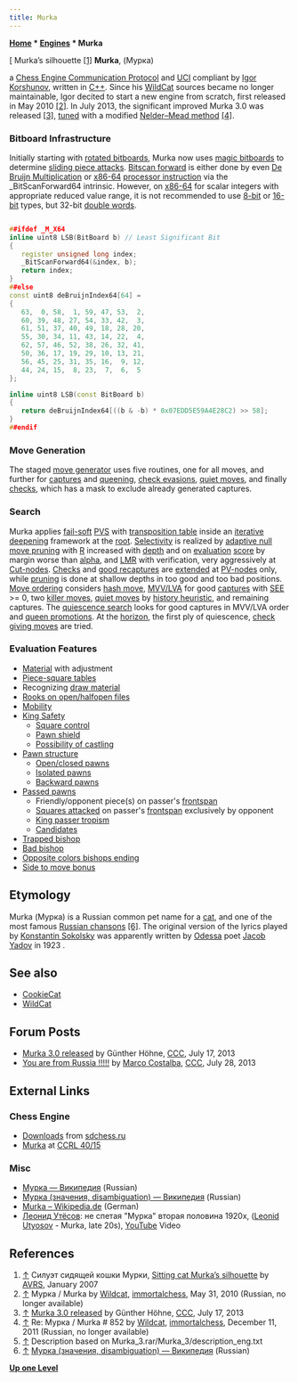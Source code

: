 ```yaml
---
title: Murka
---
```

**[Home](Home "Home") \* [Engines](Engines "Engines") \* Murka**



[ Murka’s silhouette <a id="cite-note-1" href="#cite-ref-1">[1]</a>
**Murka**, (Мурка)  

a [Chess Engine Communication Protocol](Chess_Engine_Communication_Protocol "Chess Engine Communication Protocol") and [UCI](UCI "UCI") compliant by [Igor Korshunov](Igor_Korshunov "Igor Korshunov"), written in [C++](Cpp "Cpp"). 
Since his [WildCat](WildCat "WildCat") sources became no longer maintainable, Igor decited to start a new engine from scratch, first released in May 2010 <a id="cite-note-2" href="#cite-ref-2">[2]</a>. 
In July 2013, the significant improved Murka 3.0 was released <a id="cite-note-3" href="#cite-ref-3">[3]</a>, [tuned](Automated_Tuning "Automated Tuning") with a modified [Nelder–Mead method](https://en.wikipedia.org/wiki/Nelder%E2%80%93Mead_method) <a id="cite-note-4" href="#cite-ref-4">[4]</a>. 



### Bitboard Infrastructure


Initially starting with [rotated bitboards](Rotated_Bitboards "Rotated Bitboards"), Murka now uses [magic bitboards](Magic_Bitboards "Magic Bitboards") to determine [sliding piece attacks](Sliding_Piece_Attacks "Sliding Piece Attacks"). [Bitscan forward](BitScan#Bitscanforward "BitScan") is either done by even [De Bruijn Multiplication](BitScan#DeBruijnMultiplation "BitScan") or [x86-64](X86-64 "X86-64") [processor instruction](BitScan#bsfbsr "BitScan") via the \_BitScanForward64 intrinsic. 
However, on [x86-64](X86-64 "X86-64") for scalar integers with appropriate reduced value range, it is not recommended to use [8-bit](Byte "Byte") or [16-bit](Word "Word") types, but 32-bit [double words](Double_Word "Double Word").




```C++

##ifdef _M_X64
inline uint8 LSB(BitBoard b) // Least Significant Bit
{
   register unsigned long index;
   _BitScanForward64(&index, b);
   return index;
}
##else
const uint8 deBruijnIndex64[64] =
{
   63,  0, 58,  1, 59, 47, 53,  2,
   60, 39, 48, 27, 54, 33, 42,  3,
   61, 51, 37, 40, 49, 18, 28, 20,
   55, 30, 34, 11, 43, 14, 22,  4,
   62, 57, 46, 52, 38, 26, 32, 41,
   50, 36, 17, 19, 29, 10, 13, 21,
   56, 45, 25, 31, 35, 16,  9, 12,
   44, 24, 15,  8, 23,  7,  6,  5
};

inline uint8 LSB(const BitBoard b)
{
   return deBruijnIndex64[((b & -b) * 0x07EDD5E59A4E28C2) >> 58];
}
##endif

```

### Move Generation


The staged [move generator](Move_Generation "Move Generation") uses five routines, one for all moves, and further for [captures](Captures "Captures") and [queening](Promotions "Promotions"), [check evasions](Check#CheckEvasion "Check"), [quiet moves](Quiet_Moves "Quiet Moves"), and finally [checks](Quiescence_Search#Checks "Quiescence Search"), which has a mask to exclude already generated captures.



### Search


Murka applies [fail-soft](Fail-Soft "Fail-Soft") [PVS](Principal_Variation_Search "Principal Variation Search") with [transposition table](Transposition_Table "Transposition Table") inside an [iterative deepening](Iterative_Deepening "Iterative Deepening") framework at the [root](Root "Root"). [Selectivity](Selectivity "Selectivity") is realized by [adaptive null move pruning](Null_Move_Pruning#AdaptiveNullMovePruning "Null Move Pruning") with [R](Depth_Reduction_R "Depth Reduction R") increased with [depth](Depth "Depth") and on [evaluation](Evaluation "Evaluation") [score](Score "Score") by margin worse than [alpha](Alpha "Alpha"), and [LMR](Late_Move_Reductions "Late Move Reductions") with verification, very aggressively at [Cut-nodes](Node_Types#cut-nodes "Node Types"). [Checks](Check_Extensions "Check Extensions") and [good recaptures](Recapture_Extensions "Recapture Extensions") are [extended](Extensions "Extensions") at [PV-nodes](Node_Types#pv-node "Node Types") only, while [pruning](Pruning "Pruning") is done at shallow depths in too good and too bad positions. [Move ordering](Move_Ordering "Move Ordering") considers [hash move](Hash_Move "Hash Move"), [MVV/LVA](MVV-LVA "MVV-LVA") for good [captures](Captures "Captures") with [SEE](Static_Exchange_Evaluation "Static Exchange Evaluation") >= 0, two [killer moves](Killer_Move "Killer Move"), [quiet moves](Quiet_Moves "Quiet Moves") by [history heuristic](History_Heuristic "History Heuristic"), and remaining captures. 
The [quiescence search](Quiescence_Search "Quiescence Search") looks for good captures in MVV/LVA order and [queen promotions](Promotions "Promotions"). At the [horizon](Horizon_Node "Horizon Node"), the first ply of quiescence, [check giving moves](Quiescence_Search#Checks "Quiescence Search") are tried.



### Evaluation Features


* [Material](Material "Material") with adjustment
* [Piece-square tables](Piece-Square_Tables "Piece-Square Tables")
* Recognizing [draw material](Draw_Evaluation "Draw Evaluation")
* [Rooks on open/halfopen files](Rook_on_Open_File "Rook on Open File")
* [Mobility](Mobility "Mobility")
* [King Safety](King_Safety "King Safety")
	+ [Square control](King_Safety#SquareControl "King Safety")
	+ [Pawn shield](King_Safety#PawnShield "King Safety")
	+ [Possibility of castling](Castling_Rights "Castling Rights")
* [Pawn structure](Pawn_Structure "Pawn Structure")
	+ [Open/closed pawns](Open_Pawns_(Bitboards) "Open Pawns (Bitboards)")
	+ [Isolated pawns](Isolated_Pawns_(Bitboards) "Isolated Pawns (Bitboards)")
	+ [Backward pawns](Backward_Pawns_(Bitboards) "Backward Pawns (Bitboards)")
* [Passed pawns](Passed_Pawns_(Bitboards) "Passed Pawns (Bitboards)")
	+ Friendly/opponent piece(s) on passer's [frontspan](Pawn_Spans "Pawn Spans")
	+ [Squares attacked](Square_Control "Square Control") on passer's [frontspan](Pawn_Spans "Pawn Spans") exclusively by opponent
	+ [King passer tropism](King_Pawn_Tropism "King Pawn Tropism")
	+ [Candidates](Candidates_(Bitboards) "Candidates (Bitboards)")
* [Trapped bishop](Trapped_Pieces "Trapped Pieces")
* [Bad bishop](Bad_Bishop "Bad Bishop")
* [Opposite colors bishops ending](Bishops_of_Opposite_Colors "Bishops of Opposite Colors")
* [Side to move bonus](Tempo "Tempo")


## Etymology


Murka (Мурка) is a Russian common pet name for a [cat](https://en.wikipedia.org/wiki/Cat), 
and one of the most famous [Russian chansons](https://en.wikipedia.org/wiki/Russian_chanson) <a id="cite-note-6" href="#cite-ref-6">[6]</a>. 
The original version of the lyrics played by [Konstantin Sokolsky](https://en.wikipedia.org/wiki/Konstantin_Sokolsky) was apparently written by [Odessa](https://en.wikipedia.org/wiki/Odessa) poet [Jacob Yadov](http://ru.wikipedia.org/wiki/%D0%AF%D0%B4%D0%BE%D0%B2,_%D0%AF%D0%BA%D0%BE%D0%B2_%D0%9F%D0%B5%D1%82%D1%80%D0%BE%D0%B2%D0%B8%D1%87) in 1923 .



## See also


* [CookieCat](CookieCat "CookieCat")
* [WildCat](WildCat "WildCat")


## Forum Posts


* [Murka 3.0 released](http://www.talkchess.com/forum/viewtopic.php?t=48673) by Günther Höhne, [CCC](CCC "CCC"), July 17, 2013
* [You are from Russia !!!!!](http://www.talkchess.com/forum/viewtopic.php?t=48775) by [Marco Costalba](Marco_Costalba "Marco Costalba"), [CCC](CCC "CCC"), July 28, 2013


## External Links


### Chess Engine


* [Downloads](http://www.sdchess.ru/download_engines.htm) from [sdchess.ru](http://www.sdchess.ru/)
* [Murka](http://www.computerchess.org.uk/ccrl/4040/cgi/compare_engines.cgi?family=Murka&print=Rating+list&print=Results+table&print=LOS+table&print=Ponder+hit+table&print=Eval+difference+table&print=Comopp+gamenum+table&print=Overlap+table&print=Score+with+common+opponents) at [CCRL 40/15](CCRL "CCRL")


### Misc


* [Мурка — Википедия](http://ru.wikipedia.org/wiki/%D0%9C%D1%83%D1%80%D0%BA%D0%B0) (Russian)
* [Мурка (значения, disambiguation) — Википедия](http://ru.wikipedia.org/wiki/%D0%9C%D1%83%D1%80%D0%BA%D0%B0_%28%D0%B7%D0%BD%D0%B0%D1%87%D0%B5%D0%BD%D0%B8%D1%8F%29) (Russian)
* [Murka – Wikipedia.de](http://de.wikipedia.org/wiki/Murka) (German)
* [Леонид Утёсов](http://ru.wikipedia.org/wiki/%D0%A3%D1%82%D1%91%D1%81%D0%BE%D0%B2,_%D0%9B%D0%B5%D0%BE%D0%BD%D0%B8%D0%B4_%D0%9E%D1%81%D0%B8%D0%BF%D0%BE%D0%B2%D0%B8%D1%87): не спетая "Мурка" вторая половина 1920х, ([Leonid Utyosov](https://en.wikipedia.org/wiki/Leonid_Utyosov) - Murka, late 20s), [YouTube](https://en.wikipedia.org/wiki/YouTube) Video


 
## References


1. <a id="cite-ref-1" href="#cite-note-1">↑</a> Силуэт сидящей кошки Мурки, [Sitting cat Murka’s silhouette](http://commons.wikimedia.org/wiki/File:Cat_Murka_silhouette.svg) by [AVRS](http://commons.wikimedia.org/wiki/User:AVRS), January 2007
2. <a id="cite-ref-2" href="#cite-note-2">↑</a> Мурка / Murka by [Wildcat](Igor_Korshunov "Igor Korshunov"), [immortalchess](Computer_Chess_Forums "Computer Chess Forums"), May 31, 2010 (Russian, no longer available)
3. <a id="cite-ref-3" href="#cite-note-3">↑</a> [Murka 3.0 released](http://www.talkchess.com/forum/viewtopic.php?t=48673) by Günther Höhne, [CCC](CCC "CCC"), July 17, 2013
4. <a id="cite-ref-4" href="#cite-note-4">↑</a> Re: Мурка / Murka # 852 by [Wildcat](Igor_Korshunov "Igor Korshunov"), [immortalchess](Computer_Chess_Forums "Computer Chess Forums"), December 11, 2011 (Russian, no longer available)
5. <a id="cite-ref-5" href="#cite-note-5">↑</a> Description based on Murka\_3.rar/Murka\_3/description\_eng.txt
6. <a id="cite-ref-6" href="#cite-note-6">↑</a> [Мурка (значения, disambiguation) — Википедия](http://ru.wikipedia.org/wiki/%D0%9C%D1%83%D1%80%D0%BA%D0%B0_%28%D0%B7%D0%BD%D0%B0%D1%87%D0%B5%D0%BD%D0%B8%D1%8F%29) (Russian)

**[Up one Level](Engines "Engines")**







 

